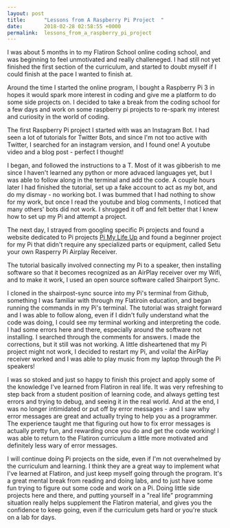 ```yaml
---
layout: post
title:      "Lessons from A Raspberry Pi Project  "
date:       2018-02-28 02:58:55 +0000
permalink:  lessons_from_a_raspberry_pi_project
---
```



I was about 5 months in to my Flatiron School online coding school, and was beginning to feel unmotivated and really challeneged. I had still not yet finished the first section of the curriculum, and started to doubt myself if I could finish at the pace I wanted to finish at. 

Around the time I started the online program, I bought a Raspberry Pi 3 in hopes it would spark more interest in coding and give me a platform to do some side projects on. I decided to take a break from the coding school for a few days and work on some raspberry pi projects to re-spark my interest and curiosity in the world of coding. 

The first Raspberry Pi project I started with was an Instagram Bot. I had seen a lot of tutorials for Twitter Bots, and since I'm not too active with Twitter, I searched for an instagram version, and I found one! A youtube video and a blog post - perfect I thought!  

I began, and followed the instructions to a T. Most of it was gibberish to me since I haven't learned any python or more advaced languages yet, but I was able to follow along in the terminal and add the code. A couple hours later I had finished the tutorial, set up a fake account to act as my bot, and do my dismay - no working bot. I was bummed that I had nothing to show for my work, but once I read the youtube and blog comments, I noticed that many others' bots did not work. I shrugged it off and felt better that I knew how to set up my Pi and attempt a project. 

The next day, I strayed from googling specific Pi projects and found a website dedicated to Pi projects <A href='https://pimylifeup.com'>Pi My Life Up</a> and found a beginner project for my Pi that didn't require any specialized parts or equipment, called Setu your own Rasperry Pi Airplay Receiver. 

The tutorial basically involved connecting my Pi to a speaker, then installing software so that it becomes recognized as an AirPlay receiver over my Wifi, and to make it work, I used an open source software called Shairport Sync. 

I cloned in the shairpost-sync source into my Pi's terminal from Github, something I was familiar with through my Flatiroin education, and began running the commands in my Pi's terminal. The tutorial was straight forward and I was able to follow along, even if I didn't fully understand what the code was doing, I could see my terminal working and interpreting the code. I had some errors here and there, especially around the software not installing. I searched through the comments for answers. I made the corrections, but it still was not working. A little disheartened that my Pi project might not work, I decided to restart my Pi, and voila! the AirPlay receiver worked and I was able to play music from my laptop through the Pi speakers! 

I was so stoked and just so happy to finish this project and apply some of the knowledge I've learned from Flatiron in real life. It was very refreshing to step back from a student position of learning code, and always getting test errors and trying to debug, and seeing it in the real world. And at the end, I was no longer intimidated or put off by error messages - and I saw why error messages are great and actually trying to help you as a programmer. The experience taught me that figuring out how to fix error messages is actually pretty fun, and rewarding once you do and get the code working! I was able to return to the Flatiron curriculum a little more motivated and definitely less wary of error messages. 

I will continue doing Pi projects on the side, even if I'm not overwhelmed by the curriculum and learning. I think they are a great way to implement what I've learned at Flatiron, and just keep myself going through the program. It's a great mental break from reading and doing labs, and to just have some fun trying to figure out some code and work on a Pi. Doing little side projects here and there, and putting yourself in a "real life" programming situation really helps supplement the Flatiron material, and gives you the confidence to keep going, even if the curriculum gets hard or you're stuck on a lab for days. 

